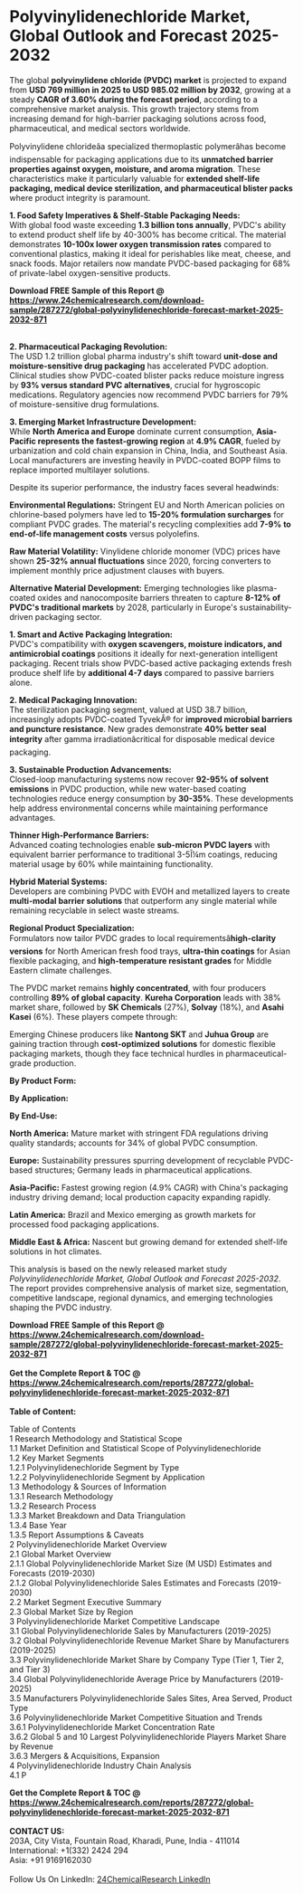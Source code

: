 <h1>Polyvinylidenechloride Market, Global Outlook and Forecast 2025-2032</h1><p>The global <strong>polyvinylidene chloride (PVDC) market</strong> is projected to expand from <strong>USD 769 million in 2025 to USD 985.02 million by 2032</strong>, growing at a steady <strong>CAGR of 3.60% during the forecast period</strong>, according to a comprehensive market analysis. This growth trajectory stems from increasing demand for high-barrier packaging solutions across food, pharmaceutical, and medical sectors worldwide.</p><p>Polyvinylidene chlorideâa specialized thermoplastic polymerâhas become indispensable for packaging applications due to its <strong>unmatched barrier properties against oxygen, moisture, and aroma migration</strong>. These characteristics make it particularly valuable for <strong>extended shelf-life packaging, medical device sterilization, and pharmaceutical blister packs</strong> where product integrity is paramount.</p><p><strong>1. Food Safety Imperatives &amp; Shelf-Stable Packaging Needs:</strong><br>
With global food waste exceeding <strong>1.3 billion tons annually</strong>, PVDC's ability to extend product shelf life by 40-300% has become critical. The material demonstrates <strong>10-100x lower oxygen transmission rates</strong> compared to conventional plastics, making it ideal for perishables like meat, cheese, and snack foods. Major retailers now mandate PVDC-based packaging for 68% of private-label oxygen-sensitive products.</p><div><b>Download FREE Sample of this Report @ 
            <a href="https://www.24chemicalresearch.com/download-sample/287272/global-polyvinylidenechloride-forecast-market-2025-2032-871">
            https://www.24chemicalresearch.com/download-sample/287272/global-polyvinylidenechloride-forecast-market-2025-2032-871</a></b></div><br><p><strong>2. Pharmaceutical Packaging Revolution:</strong><br>
The USD 1.2 trillion global pharma industry's shift toward <strong>unit-dose and moisture-sensitive drug packaging</strong> has accelerated PVDC adoption. Clinical studies show PVDC-coated blister packs reduce moisture ingress by <strong>93% versus standard PVC alternatives</strong>, crucial for hygroscopic medications. Regulatory agencies now recommend PVDC barriers for 79% of moisture-sensitive drug formulations.</p><p><strong>3. Emerging Market Infrastructure Development:</strong><br>
While <strong>North America and Europe</strong> dominate current consumption, <strong>Asia-Pacific represents the fastest-growing region</strong> at <strong>4.9% CAGR</strong>, fueled by urbanization and cold chain expansion in China, India, and Southeast Asia. Local manufacturers are investing heavily in PVDC-coated BOPP films to replace imported multilayer solutions.</p><p>Despite its superior performance, the industry faces several headwinds:</p><p><strong>Environmental Regulations:</strong> Stringent EU and North American policies on chlorine-based polymers have led to <strong>15-20% formulation surcharges</strong> for compliant PVDC grades. The material's recycling complexities add <strong>7-9% to end-of-life management costs</strong> versus polyolefins.</p><p><strong>Raw Material Volatility:</strong> Vinylidene chloride monomer (VDC) prices have shown <strong>25-32% annual fluctuations</strong> since 2020, forcing converters to implement monthly price adjustment clauses with buyers.</p><p><strong>Alternative Material Development:</strong> Emerging technologies like plasma-coated oxides and nanocomposite barriers threaten to capture <strong>8-12% of PVDC's traditional markets</strong> by 2028, particularly in Europe's sustainability-driven packaging sector.</p><p><strong>1. Smart and Active Packaging Integration:</strong><br>
PVDC's compatibility with <strong>oxygen scavengers, moisture indicators, and antimicrobial coatings</strong> positions it ideally for next-generation intelligent packaging. Recent trials show PVDC-based active packaging extends fresh produce shelf life by <strong>additional 4-7 days</strong> compared to passive barriers alone.</p><p><strong>2. Medical Packaging Innovation:</strong><br>
The sterilization packaging segment, valued at USD 38.7 billion, increasingly adopts PVDC-coated TyvekÂ® for <strong>improved microbial barriers and puncture resistance</strong>. New grades demonstrate <strong>40% better seal integrity</strong> after gamma irradiationâcritical for disposable medical device packaging.</p><p><strong>3. Sustainable Production Advancements:</strong><br>
Closed-loop manufacturing systems now recover <strong>92-95% of solvent emissions</strong> in PVDC production, while new water-based coating technologies reduce energy consumption by <strong>30-35%</strong>. These developments help address environmental concerns while maintaining performance advantages.</p><p><strong>Thinner High-Performance Barriers:</strong><br>
	Advanced coating technologies enable <strong>sub-micron PVDC layers</strong> with equivalent barrier performance to traditional 3-5Î¼m coatings, reducing material usage by 60% while maintaining functionality.</p><p><strong>Hybrid Material Systems:</strong><br>
	Developers are combining PVDC with EVOH and metallized layers to create <strong>multi-modal barrier solutions</strong> that outperform any single material while remaining recyclable in select waste streams.</p><p><strong>Regional Product Specialization:</strong><br>
	Formulators now tailor PVDC grades to local requirementsâ<strong>high-clarity versions</strong> for North American fresh food trays, <strong>ultra-thin coatings</strong> for Asian flexible packaging, and <strong>high-temperature resistant grades</strong> for Middle Eastern climate challenges.</p><p>The PVDC market remains <strong>highly concentrated</strong>, with four producers controlling <strong>89% of global capacity</strong>. <strong>Kureha Corporation</strong> leads with 38% market share, followed by <strong>SK Chemicals</strong> (27%), <strong>Solvay</strong> (18%), and <strong>Asahi Kasei</strong> (6%). These players compete through:</p><p>Emerging Chinese producers like <strong>Nantong SKT</strong> and <strong>Juhua Group</strong> are gaining traction through <strong>cost-optimized solutions</strong> for domestic flexible packaging markets, though they face technical hurdles in pharmaceutical-grade production.</p><p><strong>By Product Form:</strong></p><p><strong>By Application:</strong></p><p><strong>By End-Use:</strong></p><p><strong>North America:</strong> Mature market with stringent FDA regulations driving quality standards; accounts for 34% of global PVDC consumption.</p><p><strong>Europe:</strong> Sustainability pressures spurring development of recyclable PVDC-based structures; Germany leads in pharmaceutical applications.</p><p><strong>Asia-Pacific:</strong> Fastest growing region (4.9% CAGR) with China's packaging industry driving demand; local production capacity expanding rapidly.</p><p><strong>Latin America:</strong> Brazil and Mexico emerging as growth markets for processed food packaging applications.</p><p><strong>Middle East &amp; Africa:</strong> Nascent but growing demand for extended shelf-life solutions in hot climates.</p><p>This analysis is based on the newly released market study <em>Polyvinylidenechloride Market, Global Outlook and Forecast 2025-2032</em>. The report provides comprehensive analysis of market size, segmentation, competitive landscape, regional dynamics, and emerging technologies shaping the PVDC industry.</p><div><b>Download FREE Sample of this Report @ 
            <a href="https://www.24chemicalresearch.com/download-sample/287272/global-polyvinylidenechloride-forecast-market-2025-2032-871">
            https://www.24chemicalresearch.com/download-sample/287272/global-polyvinylidenechloride-forecast-market-2025-2032-871</a></b></div><br><div><b>Get the Complete Report & TOC @ 
            <a href="https://www.24chemicalresearch.com/reports/287272/global-polyvinylidenechloride-forecast-market-2025-2032-871">
            https://www.24chemicalresearch.com/reports/287272/global-polyvinylidenechloride-forecast-market-2025-2032-871</a></b></div><br>
            <b>Table of Content:</b><p>Table of Contents<br />
1 Research Methodology and Statistical Scope<br />
1.1 Market Definition and Statistical Scope of Polyvinylidenechloride<br />
1.2 Key Market Segments<br />
1.2.1 Polyvinylidenechloride Segment by Type<br />
1.2.2 Polyvinylidenechloride Segment by Application<br />
1.3 Methodology & Sources of Information<br />
1.3.1 Research Methodology<br />
1.3.2 Research Process<br />
1.3.3 Market Breakdown and Data Triangulation<br />
1.3.4 Base Year<br />
1.3.5 Report Assumptions & Caveats<br />
2 Polyvinylidenechloride Market Overview<br />
2.1 Global Market Overview<br />
2.1.1 Global Polyvinylidenechloride Market Size (M USD) Estimates and Forecasts (2019-2030)<br />
2.1.2 Global Polyvinylidenechloride Sales Estimates and Forecasts (2019-2030)<br />
2.2 Market Segment Executive Summary<br />
2.3 Global Market Size by Region<br />
3 Polyvinylidenechloride Market Competitive Landscape<br />
3.1 Global Polyvinylidenechloride Sales by Manufacturers (2019-2025)<br />
3.2 Global Polyvinylidenechloride Revenue Market Share by Manufacturers (2019-2025)<br />
3.3 Polyvinylidenechloride Market Share by Company Type (Tier 1, Tier 2, and Tier 3)<br />
3.4 Global Polyvinylidenechloride Average Price by Manufacturers (2019-2025)<br />
3.5 Manufacturers Polyvinylidenechloride Sales Sites, Area Served, Product Type<br />
3.6 Polyvinylidenechloride Market Competitive Situation and Trends<br />
3.6.1 Polyvinylidenechloride Market Concentration Rate<br />
3.6.2 Global 5 and 10 Largest Polyvinylidenechloride Players Market Share by Revenue<br />
3.6.3 Mergers & Acquisitions, Expansion<br />
4 Polyvinylidenechloride Industry Chain Analysis<br />
4.1 P</p><div><b>Get the Complete Report & TOC @ 
            <a href="https://www.24chemicalresearch.com/reports/287272/global-polyvinylidenechloride-forecast-market-2025-2032-871">
            https://www.24chemicalresearch.com/reports/287272/global-polyvinylidenechloride-forecast-market-2025-2032-871</a></b></div><br><b>CONTACT US:</b><br>
            203A, City Vista, Fountain Road, Kharadi, Pune, India - 411014<br>
            International: +1(332) 2424 294<br>
            Asia: +91 9169162030 <br><br>
            Follow Us On LinkedIn: <a href="https://www.linkedin.com/company/24chemicalresearch/">24ChemicalResearch LinkedIn</a>